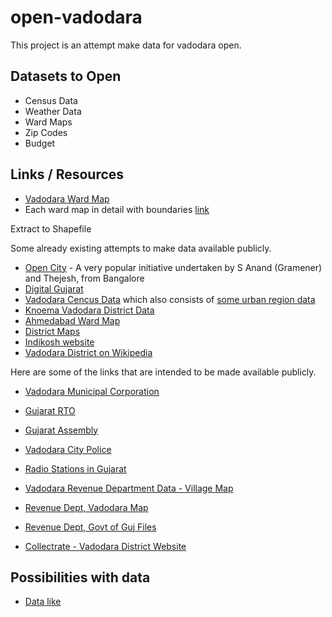 # open-vadodara

This project is an attempt make data for vadodara open.


## Datasets to Open

- Census Data
- Weather Data
- Ward Maps
- Zip Codes
- Budget

## Links / Resources

- [Vadodara Ward Map](https://vmc.gov.in/pdf/AdministrativeWard/TOTAL%20WARD%20IN%20ROAD%20MAP%2020-11-2015.pdf)
- Each ward map in detail with boundaries [link](https://vmc.gov.in/AdministrativeWardwiseMap.aspx)

Extract to Shapefile

Some already existing attempts to make data available publicly.

- [Open City](http://opencity.in/) - A very popular initiative undertaken by S Anand (Gramener) and Thejesh, from Bangalore
- [Digital Gujarat](https://www.digitalgujarat.gov.in/)
- [Vadodara Cencus Data](https://www.census2011.co.in/census/district/200-vadodara.html) which also consists of [some urban region data](https://www.census2011.co.in/census/metropolitan/277-vadodara.html)
- [Knoema Vadodara District Data](https://knoema.com/atlas/India/Vadodara-District)
- [Ahmedabad Ward Map](http://projects.datameet.org/Municipal_Spatial_Data/ahmedabad/#supporting-documents)
- [District Maps](https://github.com/datameet/maps)
- [Indikosh website](https://indikosh.com/dist/547089/vadodara)
- [Vadodara District on Wikipedia](https://en.wikipedia.org/wiki/Vadodara_district)

Here are some of the links that are intended to be made available publicly.

- [Vadodara Municipal Corporation](https://vmc.gov.in/)
- [Gujarat RTO](http://rtogujarat.gov.in/)
- [Gujarat Assembly](http://www.gujaratassembly.gov.in/epvadodara.htm)
- [Vadodara City Police](https://cpvadodara.gujarat.gov.in/cpvadodara/default.aspx)
- [Radio Stations in Gujarat](https://www.asiawaves.net/india/gujarat-radio.htm)

- [Vadodara Revenue Department Data - Village Map](https://revenuedepartment.gujarat.gov.in/village-map)
- [Revenue Dept, Vadodara Map](https://revenuedepartment.gujarat.gov.in/gujarat-jantari)
- [Revenue Dept, Govt of Guj Files](https://anyror.gujarat.gov.in/Info712Page.aspx)
- [Collectrate - Vadodara District Website](https://vadodara.gujarat.gov.in/home)


## Possibilities with data

- [Data like](http://opencity.in/data/bbmp-wards)